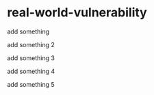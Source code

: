 # real-world-vulnerability

add something

add something 2 

add something 3

add something 4

add something 5

